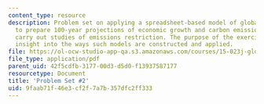```yaml
---
content_type: resource
description: Problem set on applying a spreadsheet-based model of global CO2 emissions
  to prepare 100-year projections of economic growth and carbon emissions, and to
  carry out studies of emissions restriction. The purpose of the exercise is to gain
  insight into the ways such models are constructed and applied.
file: https://ol-ocw-studio-app-qa.s3.amazonaws.com/courses/15-023j-global-climate-change-economics-science-and-policy-spring-2008/9faab71f46e3cf2f7a7b357dfc2ff333_assn2.pdf
file_type: application/pdf
parent_uid: 42f5cdfb-3177-00d3-d5d0-f13937587177
resourcetype: Document
title: 'Problem Set #2'
uid: 9faab71f-46e3-cf2f-7a7b-357dfc2ff333
---
```

